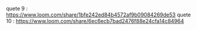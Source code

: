 quete 9 : https://www.loom.com/share/1bfe242ed84b4572af9b09084269de53
quete 10 : https://www.loom.com/share/6ec6ecb7bad2476f88e24cfa14c84964
